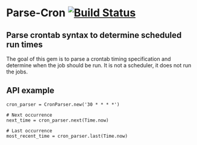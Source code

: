 # Parse-Cron [![Build Status](https://travis-ci.org/acima-credit/parse-cron.svg?branch=master)](https://travis-ci.org/acima-credit/parse-cron)
## Parse crontab syntax to determine scheduled run times 



The goal of this gem is to parse a crontab timing specification and determine when the
job should be run. It is not a scheduler, it does not run the jobs.

## API example

```
cron_parser = CronParser.new('30 * * * *')

# Next occurrence
next_time = cron_parser.next(Time.now)

# Last occurrence
most_recent_time = cron_parser.last(Time.now)
```

